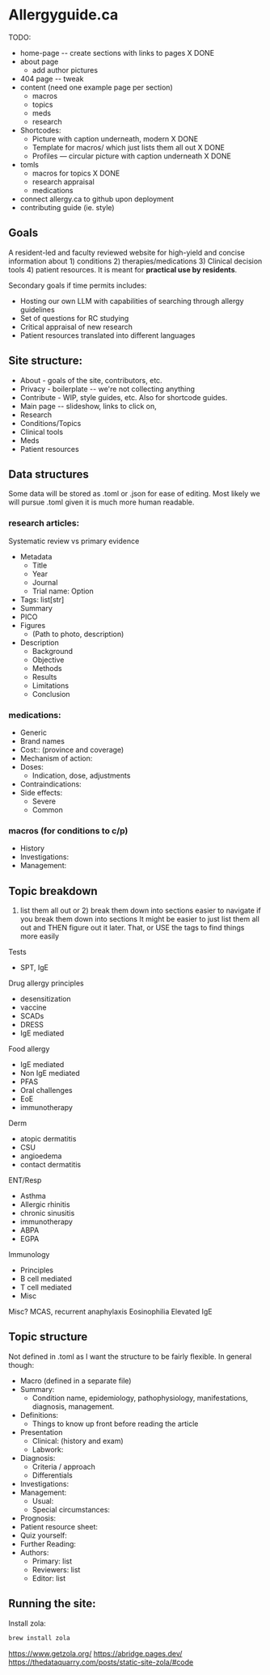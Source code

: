 # Allergyguide.ca

TODO:

- home-page -- create sections with links to pages X DONE
- about page
  - add author pictures
- 404 page -- tweak
- content (need one example page per section)
  - macros
  - topics
  - meds
  - research
- Shortcodes:
  - Picture with caption underneath, modern X DONE
  - Template for macros/ which just lists them all out X DONE
  - Profiles — circular picture with caption underneath X DONE
- tomls
  - macros for topics X DONE
  - research appraisal
  - medications
- connect allergy.ca to github upon deployment
- contributing guide (ie. style)

## Goals

A resident-led and faculty reviewed website for high-yield and concise information about 1) conditions 2) therapies/medications 3) Clinical decision tools 4) patient resources. It is meant for **practical use by residents**.

Secondary goals if time permits includes:

- Hosting our own LLM with capabilities of searching through allergy guidelines
- Set of questions for RC studying
- Critical appraisal of new research
- Patient resources translated into different languages

## Site structure:

- About - goals of the site, contributors, etc.
- Privacy - boilerplate -- we're not collecting anything
- Contribute - WIP, style guides, etc. Also for shortcode guides.
- Main page -- slideshow, links to click on,
- Research
- Conditions/Topics
- Clinical tools
- Meds
- Patient resources

## Data structures

Some data will be stored as .toml or .json for ease of editing. Most likely we will pursue .toml given it is much more human readable.

### research articles:

Systematic review vs primary evidence

- Metadata
  - Title
  - Year
  - Journal
  - Trial name: Option
- Tags: list[str]
- Summary
- PICO
- Figures
  - (Path to photo, description)
- Description
  - Background
  - Objective
  - Methods
  - Results
  - Limitations
  - Conclusion

### medications:

- Generic
- Brand names
- Cost:: (province and coverage)
- Mechanism of action:
- Doses:
  - Indication, dose, adjustments
- Contraindications:
- Side effects:
  - Severe
  - Common

### macros (for conditions to c/p)

- History
- Investigations:
- Management:

## Topic breakdown

1. list them all out or 2) break them down into sections
   easier to navigate if you break them down into sections
   It might be easier to just list them all out and THEN figure out it later.
   That, or USE the tags to find things more easily

Tests

- SPT, IgE

Drug allergy principles

- desensitization
- vaccine
- SCADs
- DRESS
- IgE mediated

Food allergy

- IgE mediated
- Non IgE mediated
- PFAS
- Oral challenges
- EoE
- immunotherapy

Derm

- atopic dermatitis
- CSU
- angioedema
- contact dermatitis

ENT/Resp

- Asthma
- Allergic rhinitis
- chronic sinusitis
- immunotherapy
- ABPA
- EGPA

Immunology

- Principles
- B cell mediated
- T cell mediated
- Misc

Misc?
MCAS, recurrent anaphylaxis
Eosinophilia
Elevated IgE

## Topic structure

Not defined in .toml as I want the structure to be fairly flexible. In general though:

- Macro (defined in a separate file)
- Summary:
  - Condition name, epidemiology, pathophysiology, manifestations, diagnosis, management.
- Definitions:
  - Things to know up front before reading the article
- Presentation
  - Clinical: (history and exam)
  - Labwork:
- Diagnosis:
  - Criteria / approach
  - Differentials
- Investigations:
- Management:
  - Usual:
  - Special circumstances:
- Prognosis:
- Patient resource sheet:
- Quiz yourself:
- Further Reading:
- Authors:
  - Primary: list
  - Reviewers: list
  - Editor: list

## Running the site:

Install zola:

```zsh
brew install zola
```

https://www.getzola.org/
https://abridge.pages.dev/
https://thedataquarry.com/posts/static-site-zola/#code
